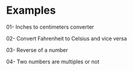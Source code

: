 # Examples
01- Inches to centimeters converter

02- Convert Fahrenheit to Celsius and vice versa

03- Reverse of a number

04-  Two numbers are multiples or not
